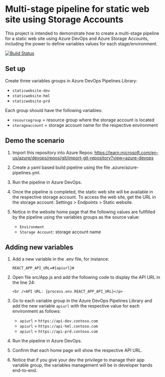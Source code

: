 # Multi-stage pipeline for static web site using Storage Accounts

This project is intended to demonstrate how to create a multi-stage pipeline for a static web site using Azure DevOps and Azure Storage Accounts, including the power to define variables values for each stage/environment.

[![Build Status](https://dev.azure.com/contoso-hq/Static%20Web%20Site/_apis/build/status%2FStatic%20Web%20Site?branchName=main)](https://dev.azure.com/contoso-hq/Static%20Web%20Site/_build/latest?definitionId=15&branchName=main)

## Set up

Create three variables groups in Azure DevOps Pipelines Library:

- `staticwebsite-dev`
- `staticwebsite-hml`
- `staticwebsite-prd`

Each group should have the following variables:

- `resourcegroup` = resource group where the storage account is located
- `storageaccount` = storage account name for the respective environment


## Demo the scenario

1. Import this repository into Azure Repos: https://learn.microsoft.com/en-us/azure/devops/repos/git/import-git-repository?view=azure-devops

2.  Create a yaml based build pipeline using the file .azure/azure-pipelines.yml.

3. Run the pipeline in Azure DevOps.

4. Once the pipeline is completed, the static web site will be available in the respective storage account. To access the web site, get the URL in the storage account: Settings > Endpoints > Static website.

5. Notice in the website home page that the following values are fullfilled by the pipeline using the variables groups as the source value:

    - `Environment`
    - `Storage Account`: storage account name

## Adding new variables

1. Add a new variable in the .env file, for instance:
    
    `REACT_APP_API_URL=#{apiurl}#`

2. Open file src/App.js and add the following code to display the API URL in the line 24:

    ```
    <br />API URL: {process.env.REACT_APP_API_URL}</p>
    ```

3. Go to each variable group in the Azure DevOps Pipelines Library and add the new  variable `apiurl` with the respective value for each environment as follows:

    - `apiurl` = `https://api-dev.contoso.com`
    - `apiurl` = `https://api-hml.contoso.com`
    - `apiurl` =  `https://api-prd.contoso.com`

8. Run the pipeline in Azure DevOps.

9. Confirm that each home page will show the respective API URL.

10. Notice that if you give your dev the privilege to manage their app variable group, the variables management will be in developer hands end-to-end.
